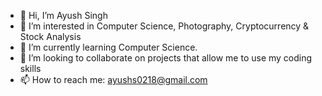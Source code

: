 - 👋 Hi, I’m Ayush Singh
- 👀 I’m interested in Computer Science, Photography, Cryptocurrency & Stock Analysis
- 🌱 I’m currently learning Computer Science. 
- 💞️ I’m looking to collaborate on projects that allow me to use my coding skills
- 📫 How to reach me: ayushs0218@gmail.com

<!---
ayushs0218/ayushs0218 is a ✨ special ✨ repository because its `README.md` (this file) appears on your GitHub profile.
You can click the Preview link to take a look at your changes.
--->
